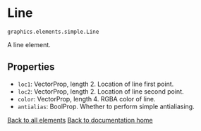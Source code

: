 # Line

`graphics.elements.simple.Line`

A line element.

## Properties

* `loc1`: VectorProp, length 2. Location of line first point.
* `loc2`: VectorProp, length 2. Location of line second point.
* `color`: VectorProp, length 4. RGBA color of line.
* `antialias`: BoolProp. Whether to perform simple antialiasing.

[Back to all elements][elements]
[Back to documentation home][home]

[home]: https://medilocus.github.io/graphic_videos/
[elements]: https://medilocus.github.io/graphic_videos/elements
